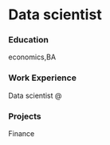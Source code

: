 # Data scientist

### Education
economics,BA

### Work Experience
Data scientist @ 



### Projects
Finance
